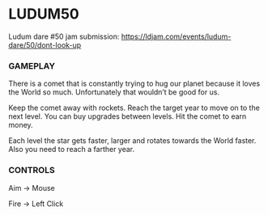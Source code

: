 # LUDUM50

Ludum dare #50 jam submission: https://ldjam.com/events/ludum-dare/50/dont-look-up

### GAMEPLAY

There is a comet that is constantly trying to hug our planet because it loves the World so much. Unfortunately that wouldn’t be good for us.

Keep the comet away with rockets. Reach the target year to move on to the next level. You can buy upgrades between levels. Hit the comet to earn money.

Each level the star gets faster, larger and rotates towards the World faster. Also you need to reach a farther year​.

### CONTROLS

Aim -> Mouse

Fire -> Left Click
